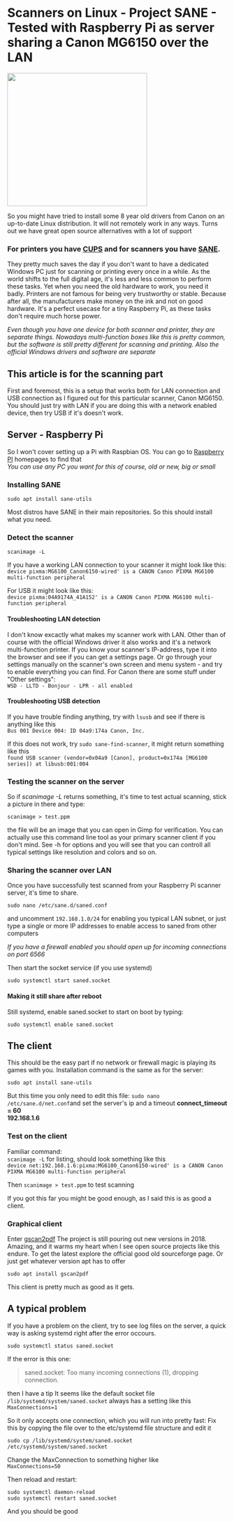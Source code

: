 # Scanners on Linux - Project SANE - Tested with Raspberry Pi as server sharing a Canon MG6150 over the LAN

<a href="https://4.bp.blogspot.com/-UBxvwe4jBow/Xax8scLQs3I/AAAAAAABmiI/gjOZXU1pozwBn-sOgfgK756lLO1chsVEQCLcBGAsYHQ/s1600/scanner2.jpg" imageanchor="1" ><img border="0" src="https://4.bp.blogspot.com/-UBxvwe4jBow/Xax8scLQs3I/AAAAAAABmiI/gjOZXU1pozwBn-sOgfgK756lLO1chsVEQCLcBGAsYHQ/s320/scanner2.jpg" width="320" height="305" data-original-width="1230" data-original-height="1173" /></a>

So you might have tried to install some 8 year old drivers from Canon on an up-to-date Linux distribution. It will not remotely work in any ways. Turns out we have great open source alternatives with a lot of support

### For printers you have [CUPS](https://www.cups.org/) and for scanners you have [SANE](http://www.sane-project.org/).

They pretty much saves the day if you don't want to have a dedicated Windows PC just for scanning or printing every once in a while. As the world shifts to the full digital age, it's less and less common to perform these tasks. Yet when you need the old hardware to work, you need it badly. Printers are not famous for being very trustworthy or stable. Because after all, the manufacturers make money on the ink and not on good hardware. It's a perfect usecase for a tiny Raspberry Pi, as these tasks don't require much horse power.

*Even though you have one device for both scanner and printer, they are separate things. Nowadays multi-function boxes like this is pretty common, but the software is still pretty different for scanning and printing. Also the official Windows drivers and software are separate*

## This article is for the scanning part

First and foremost, this is a setup that works both for LAN connection and USB connection as I figured out for this particular scanner, Canon MG6150. You should just try with LAN if you are doing this with a network enabled device, then try USB if it's doesn't work.

## Server - Raspberry Pi
So I won't cover setting up a Pi with Raspbian OS. You can go to [Raspberry PI](https://www.raspberrypi.org/downloads/raspbian/) homepages to find that  
*You can use any PC you want for this of course, old or new, big or small*
### Installing SANE
```terminal
sudo apt install sane-utils
```
Most distros have SANE in their main repositories. So this should install what you need.

### Detect the scanner
```terminal
scanimage -L
```

If you have a working LAN connection to your scanner it might look like this:  
`device pixma:MG6100_Canon6150-wired' is a CANON Canon PIXMA MG6100 multi-function peripheral`

For USB it might look like this:  
`device pixma:04A9174A_41A152' is a CANON Canon PIXMA MG6100 multi-function peripheral`

#### Troubleshooting LAN detection
I don't know excactly what makes my scanner work with LAN. Other than of course with the official Windows driver it also works and it's a network multi-function printer.
If you know your scanner's IP-address, type it into the browser and see if you can get a settings page.
Or go through your settings manually on the scanner's own screen and menu system -
and try to enable everything you can find. For Canon there are some stuff under "Other settings":  
`WSD - LLTD - Bonjour - LPR - all enabled`

#### Troubleshooting USB detection
If you have trouble finding anything, try with `lsusb` and see if there is anything like this  
`Bus 001 Device 004: ID 04a9:174a Canon, Inc.`

If this does not work, try `sudo sane-find-scanner`, it might return something like this  
`found USB scanner (vendor=0x04a9 [Canon], product=0x174a [MG6100 series]) at libusb:001:004`

### Testing the scanner on the server
So if *scanimage -L* returns something, it's time to test actual scanning, stick a picture in there and type:  
```terminal
scanimage > test.ppm
```  
the file will be an image that you can open in Gimp for verification. You can actually use this command line tool as your primary scanner client if you don't mind. See -h for options and you will see that you can controll all typical settings like resolution and colors and so on.

### Sharing the scanner over LAN
Once you have successfully test scanned from your Raspberry Pi scanner server, it's time to share.
```terminal
sudo nano /etc/sane.d/saned.conf
```
and uncomment `192.168.1.0/24` for enabling you typical LAN subnet, or just type a single or more IP addresses to enable access to saned from other computers

*If you have a firewall enabled you should open up for incoming connections on port 6566*

Then start the socket service (if you use systemd)
```terminal
sudo systemctl start saned.socket
```

#### Making it still share after reboot
Still systemd, enable saned.socket to start on boot by typing:
```terminal
sudo systemctl enable saned.socket
```

## The client
This should be the easy part if no network or firewall magic is playing its games with you. Installation command is the same as for the server:
```terminal
sudo apt install sane-utils
```
But this time you only need to edit this file:
`sudo nano /etc/sane.d/net.conf`and set the server's ip and a timeout
**connect_timeout = 60**  
**192.168.1.6**

### Test on the client
Familiar command:  
`scanimage -L` for listing, should look something like this  
`device net:192.168.1.6:pixma:MG6100_Canon6150-wired' is a CANON Canon PIXMA MG6100 multi-function peripheral`

Then `scanimage > test.ppm` to test scanning

If you got this far you might be good enough, as I said this is as good a client.

### Graphical client
Enter [gscan2pdf](http://gscan2pdf.sourceforge.net/)
The project is still pouring out new versions in 2018. Amazing, and it warms my heart when I see open source projects like this endure. To get the latest explore the official good old sourceforge page. Or just get whatever version apt has to offer
```terminal
sudo apt install gscan2pdf
```
This client is pretty much as good as it gets.

## A typical problem
If you have a problem on the client, try to see log files on the server, a quick way is asking systemd right after the error occours.
```terminal
sudo systemctl status saned.socket
```

If the error is this one:
>saned.socket: Too many incoming connections (1), dropping connection.

then I have a tip
It seems like the default socket file `/lib/systemd/system/saned.socket` always has a setting like this  
`MaxConnections=1`

So it only accepts one connection, which you will run into pretty fast:
Fix this by copying the file over to the etc/systemd file structure and edit it
```terminal
sudo cp /lib/systemd/system/saned.socket /etc/systemd/system/saned.socket
```
Change the MaxConnection to something higher like  
`MaxConnections=50`

Then reload and restart:
```terminal
sudo systemctl daemon-reload
sudo systemctl restart saned.socket
```
And you should be good

